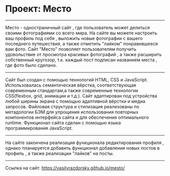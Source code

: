 # Проект: Место

---

Место - одностраничный сайт , где пользователь может делиться своими фотографиями со всего мира. На сайте вы можете настроить ваш профиль под себя , выложить новые фотографии с вашего последнего путешествия, а также отметить "лайком" понравившееся вам фото. Сайт "Место" позволяет пользователям получить удовольствие от просмотра красивых фотографий , а также расширить собственный кругозор, т.к. каждый пост подписан названием места , где фото было сделано.

---
Сайт был создан с помощью технологий HTML, CSS и JavaScript. Использовалась семантическая вёрстка, соответствующая современным стандартам,а также современные технологии CSS(flexbox, grid, анимации и т.д.). Сайт адаптирован под устройства любой ширины экрана с помощью адаптивной вёрстки и медиа запросов. Файловая структура и стилизация реализованы по метадологии БЭМ для упрощения использования повторных компонентов интерфейса сайта и для обеспечения оптимального runtime. Функционал сайта сделан с помощью языка программирования JavaScript.

---

На сайте закончена реализация функционала редактирования профиля , однако планируется добавить функционал добавления новых постов в профиль , а также реализации "лайков" на посты.

---

Ссылка на сайт: https://vasilyrazdorsky.github.io/mesto/
